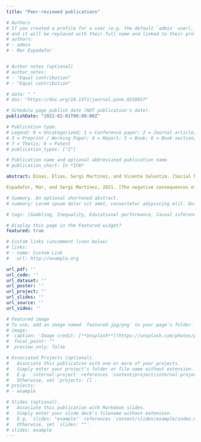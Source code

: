 ```yaml
---
title: "Peer-reviewed publications"

# Authors
# If you created a profile for a user (e.g. the default `admin` user), write the username (folder name) here 
# and it will be replaced with their full name and linked to their profile.
# authors:
# - admin
# - Mar Espadafor


# Author notes (optional)
# author_notes:
# - "Equal contribution"
# - "Equal contribution"

# date: " "
# doi: "https://doi.org/10.1371/journal.pone.0258857"

# Schedule page publish date (NOT publication's date).
publishDate: "2022-02-01T00:00:00Z"

# Publication type.
# Legend: 0 = Uncategorized; 1 = Conference paper; 2 = Journal article;
# 3 = Preprint / Working Paper; 4 = Report; 5 = Book; 6 = Book section;
# 7 = Thesis; 8 = Patent
# publication_types: ["2"]

# Publication name and optional abbreviated publication name.
# publication_short: In *ICW*

abstract: Dinas, Elias, Sergi Martínez, and Vicente Valentim. [Social Norm Change, Political Symbols, and Expression of Stigmatized Preferences](https://papers.ssrn.com/sol3/papers.cfm?abstract_id=3516831). Conditionally accepted, The Journal of Politics.

Espadafor, Mar, and Sergi Martínez, 2021. [The negative consequences of sports betting opportunities on human capital formation. Evidence from Spain](https://doi.org/10.1371/journal.pone.0258857). PLoS ONE 16(10), e0258857.

# Summary. An optional shortened abstract.
# summary: Lorem ipsum dolor sit amet, consectetur adipiscing elit. Duis posuere tellus ac convallis placerat. Proin tincidunt magna sed ex sollicitudin condimentum.

# tags: [Gambling, Inequality, Educational performance, Causal inference]

# Display this page in the Featured widget?
featured: true

# Custom links (uncomment lines below)
# links:
# - name: Custom Link
#   url: http://example.org

url_pdf: ''
url_code: ''
url_dataset: ''
url_poster: ''
url_project: ''
url_slides: ''
url_source: ''
url_video: ''

# Featured image
# To use, add an image named `featured.jpg/png` to your page's folder. 
# image:
#  caption: 'Image credit: [**Unsplash**](https://unsplash.com/photos/pLCdAaMFLTE)'
#  focal_point: ""
#  preview_only: false

# Associated Projects (optional).
#   Associate this publication with one or more of your projects.
#   Simply enter your project's folder or file name without extension.
#   E.g. `internal-project` references `content/project/internal-project/index.md`.
#   Otherwise, set `projects: []`.
# projects:
# - example

# Slides (optional).
#   Associate this publication with Markdown slides.
#   Simply enter your slide deck's filename without extension.
#   E.g. `slides: "example"` references `content/slides/example/index.md`.
#   Otherwise, set `slides: ""`.
# slides: example
---
```

